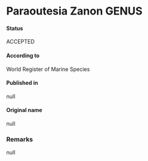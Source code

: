 Paraoutesia Zanon GENUS
=======

#### Status
ACCEPTED

#### According to
World Register of Marine Species

#### Published in
null

#### Original name
null

### Remarks
null